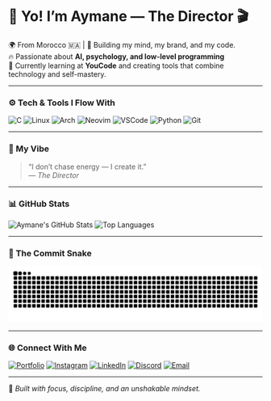 # 👋 Yo! I’m Aymane — The Director 🎬  
🌍 From Morocco 🇲🇦 | 🧠 Building my mind, my brand, and my code.  
🔥 Passionate about **AI, psychology, and low-level programming**  
💼 Currently learning at **YouCode** and creating tools that combine technology and self-mastery.  

---

### ⚙️ Tech & Tools I Flow With
![C](https://img.shields.io/badge/C-00599C?style=for-the-badge&logo=c&logoColor=white)
![Linux](https://img.shields.io/badge/Linux-FCC624?style=for-the-badge&logo=linux&logoColor=black)
![Arch](https://img.shields.io/badge/Arch%20Linux-1793D1?style=for-the-badge&logo=arch-linux&logoColor=white)
![Neovim](https://img.shields.io/badge/Neovim-57A143?style=for-the-badge&logo=neovim&logoColor=white)
![VSCode](https://img.shields.io/badge/VS%20Code-007ACC?style=for-the-badge&logo=visual-studio-code&logoColor=white)
![Python](https://img.shields.io/badge/Python-3670A0?style=for-the-badge&logo=python&logoColor=ffdd54)
![Git](https://img.shields.io/badge/Git-F05032?style=for-the-badge&logo=git&logoColor=white)

---

### 🧭 My Vibe
> “I don’t chase energy — I create it.”  
> — *The Director*

---

### 📊 GitHub Stats
![Aymane's GitHub Stats](https://github-readme-stats.vercel.app/api?username=DIRECT0R-ctrl&show_icons=true&theme=radical)
![Top Languages](https://github-readme-stats.vercel.app/api/top-langs/?username=DIRECT0R-ctrl&layout=compact&theme=radical)

---

### 🐍 The Commit Snake
<img src="https://raw.githubusercontent.com/DIRECT0R-ctrl/DIRECT0R-ctrl/output/snake.svg" alt="Snake animation" />

---

### 🌐 Connect With Me
[![Portfolio](https://img.shields.io/badge/Portfolio-000000?style=for-the-badge&logo=vercel&logoColor=white)](https://thedirector.netlify.app)
[![Instagram](https://img.shields.io/badge/Instagram-E4405F?style=for-the-badge&logo=instagram&logoColor=white)](https://www.instagram.com/iam_uranos)
[![LinkedIn](https://img.shields.io/badge/LinkedIn-0A66C2?style=for-the-badge&logo=linkedin&logoColor=white)](https://www.linkedin.com/in/laksimi-aymane-1b902a387/)
[![Discord](https://img.shields.io/badge/Discord-7289DA?style=for-the-badge&logo=discord&logoColor=white)](https://discord.gg/Z4S4CkW9)
[![Email](https://img.shields.io/badge/Email-D14836?style=for-the-badge&logo=gmail&logoColor=white)](mailto:DominatVortex@proton.me)

---

🧩 *Built with focus, discipline, and an unshakable mindset.*

